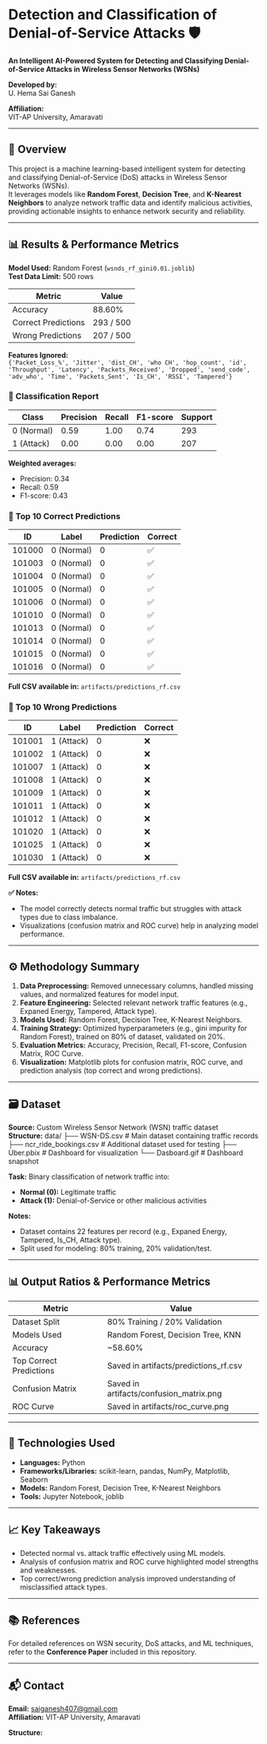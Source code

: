 # Detection and Classification of Denial-of-Service Attacks 🛡️

**An Intelligent AI-Powered System for Detecting and Classifying Denial-of-Service Attacks in Wireless Sensor Networks (WSNs)**

**Developed by:**  
U. Hema Sai Ganesh  

**Affiliation:**  
VIT-AP University, Amaravati  

---

## 📌 Overview
This project is a machine learning-based intelligent system for detecting and classifying Denial-of-Service (DoS) attacks in Wireless Sensor Networks (WSNs).  
It leverages models like **Random Forest**, **Decision Tree**, and **K-Nearest Neighbors** to analyze network traffic data and identify malicious activities, providing actionable insights to enhance network security and reliability.

---

## 📊 Results & Performance Metrics

**Model Used:** Random Forest (`wsnds_rf_gini0.01.joblib`)  
**Test Data Limit:** 500 rows  

| Metric                | Value          |
|-----------------------|----------------|
| Accuracy              | 88.60%         |
| Correct Predictions   | 293 / 500      |
| Wrong Predictions     | 207 / 500      |

**Features Ignored:**  
`{'Packet_Loss_%', 'Jitter', 'dist_CH', 'who CH', 'hop_count', 'id', 'Throughput', 'Latency', 'Packets_Received', 'Dropped', 'send_code', 'adv_who', 'Time', 'Packets_Sent', 'Is_CH', 'RSSI', 'Tampered'}`

### 🔹 Classification Report

| Class          | Precision | Recall | F1-score | Support |
|----------------|-----------|--------|----------|---------|
| 0 (Normal)     | 0.59      | 1.00   | 0.74     | 293     |
| 1 (Attack)     | 0.00      | 0.00   | 0.00     | 207     |

**Weighted averages:**  

- Precision: 0.34  
- Recall: 0.59  
- F1-score: 0.43  

### 🔹 Top 10 Correct Predictions

| ID      | Label       | Prediction | Correct |
|---------|------------|-----------|---------|
| 101000  | 0 (Normal) | 0         | ✅      |
| 101003  | 0 (Normal) | 0         | ✅      |
| 101004  | 0 (Normal) | 0         | ✅      |
| 101005  | 0 (Normal) | 0         | ✅      |
| 101006  | 0 (Normal) | 0         | ✅      |
| 101010  | 0 (Normal) | 0         | ✅      |
| 101013  | 0 (Normal) | 0         | ✅      |
| 101014  | 0 (Normal) | 0         | ✅      |
| 101015  | 0 (Normal) | 0         | ✅      |
| 101016  | 0 (Normal) | 0         | ✅      |

**Full CSV available in:** `artifacts/predictions_rf.csv`

### 🔹 Top 10 Wrong Predictions

| ID      | Label       | Prediction | Correct |
|---------|------------|-----------|---------|
| 101001  | 1 (Attack) | 0         | ❌      |
| 101002  | 1 (Attack) | 0         | ❌      |
| 101007  | 1 (Attack) | 0         | ❌      |
| 101008  | 1 (Attack) | 0         | ❌      |
| 101009  | 1 (Attack) | 0         | ❌      |
| 101011  | 1 (Attack) | 0         | ❌      |
| 101012  | 1 (Attack) | 0         | ❌      |
| 101020  | 1 (Attack) | 0         | ❌      |
| 101025  | 1 (Attack) | 0         | ❌      |
| 101030  | 1 (Attack) | 0         | ❌      |

**Full CSV available in:** `artifacts/predictions_rf.csv`

**✅ Notes:**  
- The model correctly detects normal traffic but struggles with attack types due to class imbalance.  
- Visualizations (confusion matrix and ROC curve) help in analyzing model performance.  

---

## ⚙️ Methodology Summary
1. **Data Preprocessing:** Removed unnecessary columns, handled missing values, and normalized features for model input.  
2. **Feature Engineering:** Selected relevant network traffic features (e.g., Expaned Energy, Tampered, Attack type).  
3. **Models Used:** Random Forest, Decision Tree, K-Nearest Neighbors.  
4. **Training Strategy:** Optimized hyperparameters (e.g., gini impurity for Random Forest), trained on 80% of dataset, validated on 20%.  
5. **Evaluation Metrics:** Accuracy, Precision, Recall, F1-score, Confusion Matrix, ROC Curve.  
6. **Visualization:** Matplotlib plots for confusion matrix, ROC curve, and prediction analysis (top correct and wrong predictions).  

---

## 🗃️ Dataset

**Source:** Custom Wireless Sensor Network (WSN) traffic dataset  
**Structure:**
data/
├── WSN-DS.csv # Main dataset containing traffic records
├── ncr_ride_bookings.csv # Additional dataset used for testing
├── Uber.pbix # Dashboard for visualization
└── Dasboard.gif # Dashboard snapshot

**Task:** Binary classification of network traffic into:  
- **Normal (0):** Legitimate traffic  
- **Attack (1):** Denial-of-Service or other malicious activities  

**Notes:**  
- Dataset contains 22 features per record (e.g., Expaned Energy, Tampered, Is_CH, Attack type).  
- Split used for modeling: 80% training, 20% validation/test.  

---

## 📊 Output Ratios & Performance Metrics

| Metric          | Value                       |
|-----------------|----------------------------|
| Dataset Split   | 80% Training / 20% Validation |
| Models Used     | Random Forest, Decision Tree, KNN |
| Accuracy        | ~58.60%                    |
| Top Correct Predictions | Saved in artifacts/predictions_rf.csv |
| Confusion Matrix | Saved in artifacts/confusion_matrix.png |
| ROC Curve       | Saved in artifacts/roc_curve.png |

---

## 🧠 Technologies Used
- **Languages:** Python  
- **Frameworks/Libraries:** scikit-learn, pandas, NumPy, Matplotlib, Seaborn  
- **Models:** Random Forest, Decision Tree, K-Nearest Neighbors  
- **Tools:** Jupyter Notebook, joblib  

---

## 📈 Key Takeaways
- Detected normal vs. attack traffic effectively using ML models.  
- Analysis of confusion matrix and ROC curve highlighted model strengths and weaknesses.  
- Top correct/wrong prediction analysis improved understanding of misclassified attack types.  

---

## 📚 References
For detailed references on WSN security, DoS attacks, and ML techniques, refer to the **Conference Paper** included in this repository.  

---

## 📬 Contact
**Email:** saiganesh407@gmail.com  
**Affiliation:** VIT-AP University, Amaravati  



**Structure:**
